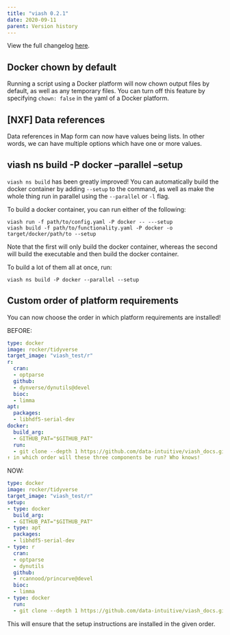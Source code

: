 ```yaml
---
title: "viash 0.2.1"
date: 2020-09-11
parent: Version history
---
```


View the full changelog
[here](https://github.com/data-intuitive/viash/blob/master/CHANGELOG.md).

## Docker chown by default

Running a script using a Docker platform will now chown output files by
default, as well as any temporary files. You can turn off this feature
by specifying `chown: false` in the yaml of a Docker platform.

## \[NXF\] Data references

Data references in Map form can now have values being lists. In other
words, we can have multiple options which have one or more values.

## viash ns build -P docker –parallel –setup

`viash ns build` has been greatly improved\! You can automatically build
the docker container by adding `--setup` to the command, as well as make
the whole thing run in parallel using the `--parallel` or `-l` flag.

To build a docker container, you can run either of the following:

    viash run -f path/to/config.yaml -P docker -- ---setup
    viash build -f path/to/functionality.yaml -P docker -o target/docker/path/to --setup

Note that the first will only build the docker container, whereas the
second will build the executable and then build the docker container.

To build a lot of them all at once, run:

    viash ns build -P docker --parallel --setup

## Custom order of platform requirements

You can now choose the order in which platform requirements are
installed\!

BEFORE:

``` yaml
type: docker
image: rocker/tidyverse
target_image: "viash_test/r"
r:
  cran:
  - optparse
  github:
  - dynverse/dynutils@devel
  bioc:
  - limma
apt:
  packages:
  - libhdf5-serial-dev
docker:
  build_arg:
  - GITHUB_PAT="$GITHUB_PAT"
  run:
  - git clone --depth 1 https://github.com/data-intuitive/viash_docs.git && rm -r viash_docs/.git
↑ in which order will these three components be run? Who knows!
```

NOW:

``` yaml
type: docker
image: rocker/tidyverse
target_image: "viash_test/r"
setup:
- type: docker
  build_arg:
  - GITHUB_PAT="$GITHUB_PAT"
- type: apt
  packages:
  - libhdf5-serial-dev
- type: r
  cran:
  - optparse
  - dynutils
  github:
  - rcannood/princurve@devel
  bioc:
  - limma
- type: docker
  run:
  - git clone --depth 1 https://github.com/data-intuitive/viash_docs.git && rm -r viash_docs/.git
```

This will ensure that the setup instructions are installed in the given
order.
